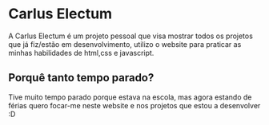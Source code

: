 # Carlus Electum
<p>A Carlus Electum é um projeto pessoal que visa mostrar todos os projetos que já fiz/estão em desenvolvimento, utilizo o website para praticar as minhas habilidades de html,css e javascript.</p>

## Porquê tanto tempo parado?

<p>Tive muito tempo parado porque estava na escola, mas agora estando de férias quero focar-me neste website e nos projetos que estou a desenvolver :D</p>
